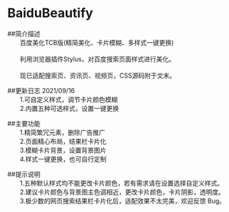# BaiduBeautify

##简介描述
</br>&emsp;&emsp;百度美化TCB版(精简美化、卡片模糊、多样式一键更换)  
</br>&emsp;&emsp;利用浏览器插件Stylus，对百度搜索页面样式进行美化。          
</br>&emsp;&emsp;现已适配搜索页、资讯页、视频页，CSS源码附于文末。

##更新日志 2021/09/16
</br>&emsp;&emsp;1.可自定义样式，调节卡片颜色模糊 
</br>&emsp;&emsp;2.内置五种可选样式，设置一键更换

##主要功能
</br>&emsp;&emsp;1.精简繁冗元素，删除广告推广
</br>&emsp;&emsp;2.页面精心布局，结果栏卡片化
</br>&emsp;&emsp;3.模糊卡片背景，设置背景图片
</br>&emsp;&emsp;4.样式一键更换，也可自行定制

##提示说明
</br>&emsp;&emsp;1.五种默认样式均不能更改卡片颜色，若有需求请在设置选择自定义样式。
</br>&emsp;&emsp;2.建议卡片颜色与背景图主色调相近，更改卡片颜色，卡片阴影，透明度。
</br>&emsp;&emsp;3.极少数的网页搜索结果栏卡片化后，适配效果不太完美，欢迎反馈 Bug。
